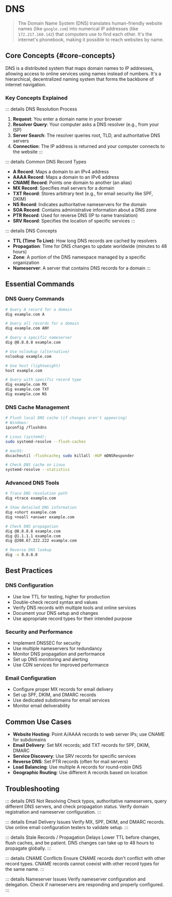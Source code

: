 # DNS

> The Domain Name System (DNS) translates human-friendly website names (like `google.com`) into numerical IP addresses (like `172.217.160.142`) that computers use to find each other. It's the internet's phonebook, making it possible to reach websites by name.

## Core Concepts {#core-concepts}

DNS is a distributed system that maps domain names to IP addresses, allowing access to online services using names instead of numbers. It's a hierarchical, decentralized naming system that forms the backbone of internet navigation.

### Key Concepts Explained

::: details DNS Resolution Process

1. **Request**: You enter a domain name in your browser
2. **Resolver Query**: Your computer asks a DNS resolver (e.g., from your ISP)
3. **Server Search**: The resolver queries root, TLD, and authoritative DNS servers
4. **Connection**: The IP address is returned and your computer connects to the website
   :::

::: details Common DNS Record Types

- **A Record**: Maps a domain to an IPv4 address
- **AAAA Record**: Maps a domain to an IPv6 address
- **CNAME Record**: Points one domain to another (an alias)
- **MX Record**: Specifies mail servers for a domain
- **TXT Record**: Stores arbitrary text (e.g., for email security like SPF, DKIM)
- **NS Record**: Indicates authoritative nameservers for the domain
- **SOA Record**: Contains administrative information about a DNS zone
- **PTR Record**: Used for reverse DNS (IP to name translation)
- **SRV Record**: Specifies the location of specific services
  :::

::: details DNS Concepts

- **TTL (Time To Live)**: How long DNS records are cached by resolvers
- **Propagation**: Time for DNS changes to update worldwide (minutes to 48 hours)
- **Zone**: A portion of the DNS namespace managed by a specific organization
- **Nameserver**: A server that contains DNS records for a domain
  :::

## Essential Commands <Badge type="tip" text="Core CLI" />

### DNS Query Commands

```sh
# Query A record for a domain
dig example.com A

# Query all records for a domain
dig example.com ANY

# Query a specific nameserver
dig @8.8.8.8 example.com

# Use nslookup (alternative)
nslookup example.com

# Use host (lightweight)
host example.com

# Query with specific record type
dig example.com MX
dig example.com TXT
dig example.com NS
```

### DNS Cache Management

```sh
# Flush local DNS cache (if changes aren't appearing)
# Windows:
ipconfig /flushdns

# Linux (systemd):
sudo systemd-resolve --flush-caches

# macOS:
dscacheutil -flushcache; sudo killall -HUP mDNSResponder

# Check DNS cache on Linux
systemd-resolve --statistics
```

### Advanced DNS Tools

```sh
# Trace DNS resolution path
dig +trace example.com

# Show detailed DNS information
dig +short example.com
dig +noall +answer example.com

# Check DNS propagation
dig @8.8.8.8 example.com
dig @1.1.1.1 example.com
dig @208.67.222.222 example.com

# Reverse DNS lookup
dig -x 8.8.8.8
```

## Best Practices

### DNS Configuration

- Use low TTL for testing, higher for production
- Double-check record syntax and values
- Verify DNS records with multiple tools and online services
- Document your DNS setup and changes
- Use appropriate record types for their intended purpose

### Security and Performance

- Implement DNSSEC for security
- Use multiple nameservers for redundancy
- Monitor DNS propagation and performance
- Set up DNS monitoring and alerting
- Use CDN services for improved performance

### Email Configuration

- Configure proper MX records for email delivery
- Set up SPF, DKIM, and DMARC records
- Use dedicated subdomains for email services
- Monitor email deliverability

## Common Use Cases

- **Website Hosting**: Point A/AAAA records to web server IPs; use CNAME for subdomains
- **Email Delivery**: Set MX records; add TXT records for SPF, DKIM, DMARC
- **Service Discovery**: Use SRV records for specific services
- **Reverse DNS**: Set PTR records (often for mail servers)
- **Load Balancing**: Use multiple A records for round-robin DNS
- **Geographic Routing**: Use different A records based on location

## Troubleshooting <Badge type="warning" text="Common Issues" />

::: details DNS Not Resolving
Check typos, authoritative nameservers, query different DNS servers, and check propagation status. Verify domain registration and nameserver configuration.
:::

::: details Email Delivery Issues
Verify MX, SPF, DKIM, and DMARC records. Use online email configuration testers to validate setup.
:::

::: details Stale Records / Propagation Delays
Lower TTL before changes, flush caches, and be patient. DNS changes can take up to 48 hours to propagate globally.
:::

::: details CNAME Conflicts
Ensure CNAME records don't conflict with other record types. CNAME records cannot coexist with other record types for the same name.
:::

::: details Nameserver Issues
Verify nameserver configuration and delegation. Check if nameservers are responding and properly configured.
:::
